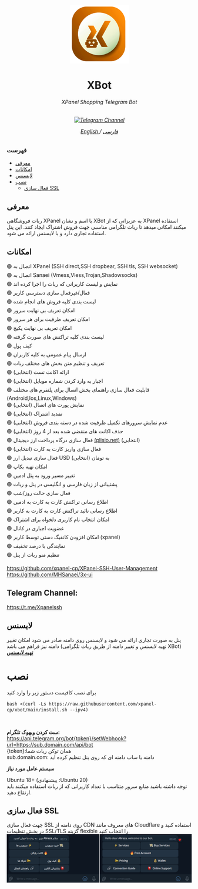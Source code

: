 <p align="center">
<picture>
<img width="160" height="160"  alt="XBot" src="https://raw.githubusercontent.com/xpanel-cp/xbot/main/xlogo.png">
</picture>
  </p> 
<h1 align="center"/>XBot</h1>
<h6 align="center">XPanel Shopping Telegram Bot<h6>
<p align="center">
<a href="https://t.me/Xpanelssh" target="_blank">
<img alt="Telegram Channel" src="https://img.shields.io/endpoint?label=Channel&style=flat-square&url=https%3A%2F%2Ftg.sumanjay.workers.dev%2FXpanelssh&color=blue">
</a>
</p>
 
<p align="center">
	<a href="./README-EN.md">
	English
	</a>
	/
	<a href="./README.md">
	فارسی
	</a>
</p>


### فهرست
- [معرفی](#معرفی)<br>
- [امکانات](#امکانات)<br>
- [لایسنس](#لایسنس)<br>
- [نصب](#نصب) <br>
  - [فعال سازی SSL](#فعال-سازی-ssl)<br>
 
## معرفی <br>
ربات فروشگاهی XPanel با اسم و نشان XBot به عزیزانی که از XPanel استفاده میکنند امکانی میدهد تا ربات تلگرامی مناسبی جهت فروش اشتراک ایجاد کنند.
این پنل استفاده تجاری دارد و با لایسنس ارائه می شود.

## امکانات <br>
:green_circle: اتصال به XPanel (SSH direct,SSH dropbear, SSH tls, SSH websocket) <br>
:green_circle: اتصال به Sanaei (Vmess,Vless,Trojan,Shadowsocks) <br>
:green_circle: نمایش و لیست کاربرانی که ربات را اجرا کرده اند <br>
:green_circle: فعال/غیرفعال سازی دسترسی کاربر<br>
:green_circle: لیست بندی کلیه فروش های انجام شده<br>
:green_circle: امکان تعریف بی نهایت سرور<br>
:green_circle: امکان تعریف ظرفیت برای هر سرور<br>
:green_circle: امکان تعریف بی نهایت پکیج<br>
:green_circle: لیست بندی کلیه تراکنش های صورت گرفته<br>
:green_circle: کیف پول<br>
:green_circle: ارسال پیام عمومی به کلیه کاربران<br>
:green_circle: تعریف و تنظیم متن بخش های مختلف ربات<br>
:green_circle: ارائه اکانت تست (انتخابی)<br>
:green_circle: اجبار به وارد کردن شماره موبایل (انتخابی)<br>
:green_circle: قابلیت فعال سازی راهنمای بخش اتصال برای پلتفرم های مختلف (Android,Ios,Linux,Windows)<br>
:green_circle: نمایش پورت های اتصال (انتخابی)<br>
:green_circle: تمدید اشتراک (انتخابی)<br>
:green_circle: عدم نمایش سرورهای تکمیل ظرفیت شده در دسته بندی فروش (انتخابی)<br>
:green_circle: حذف اکانت های منقضی شده بعد از 4 روز (انتخابی)<br>
:green_circle: فعال سازی درگاه پرداخت ارز دیجیتال <a href="https://plisio.net/account/signup?ref=28752" target="_blank">(plisio.net)</a> (انتخابی)<br>
:green_circle: فعال سازی واریز کارت به کارت (انتخابی)<br>
:green_circle: فعال سازی تبدیل ارز USD  به تومان (انتخابی)<br>
:green_circle: امکان تهیه بکاپ<br>
:green_circle: تغییر مسیر ورود به پنل ادمین<br>
:green_circle: پشتیبانی از زبان فارسی و انگلیسی در پنل و ربات<br>
:green_circle: فعال سازی حالت روز/شب<br>
:green_circle: اطلاع رسانی تراکنش کارت به کارت به ادمین<br>
:green_circle: اطلاع رسانی تائید تراکنش کارت به کارت به کاربر<br>
:green_circle: امکان انتخاب نام کاربری دلخواه برای اشتراک<br>
:green_circle: عضویت اجباری در کانال<br>
:green_circle: امکان افزودن کانفیگ دستی توسط کاربر (xpanel)<br>
:green_circle: نمایندگی با درصد تخفیف<br>
:green_circle: تنظیم منو ربات از پنل<br>


https://github.com/xpanel-cp/XPanel-SSH-User-Management <br>
https://github.com/MHSanaei/3x-ui <br>

## Telegram Channel:
https://t.me/Xpanelssh

## لایسنس
پنل به صورت تجاری ارائه می شود و لایسنس روی دامنه صادر می شود امکان تغییر دامنه نیز فراهم می باشد (تهیه لایسنس و تغییر دامنه از طریق ربات تلگرامی XBot) <BR>
<b><a href="https://t.me/xpanel_bot" target="_blank">تهیه لایسنس</a></b>


# نصب
برای نصب کافیست دستور زیر را وارد کنید<br>

```
bash <(curl -Ls https://raw.githubusercontent.com/xpanel-cp/xbot/main/install.sh --ipv4)
```
<br>

**ست کردن وبهوک تلگرام:** 
<br>
https://api.telegram.org/bot{token}/setWebhook?url=https://sub.domain.com/api/bot <br>
{token}:همان توکن ربات شما <br>
sub.domain.com: دامنه یا ساب دامنه ای که روی پنل تنظیم کرده اید

**سیستم عامل مورد نیاز**

Ubuntu 18+ (پیشنهادی :Ubuntu 20)<br>
توجه داشته باشید منابع سرور متناسب با تعداد کاربرانی که از ربات استفاده میکنند باید ارتقاع دهید.

## فعال سازی SSL
جهت فعال سازی SSL روی دامنه از CDN های معروف مانند Cloudflare استفاده کنید و در بخش تنظیمات SSL/TLS گزینه flexible را انتخاب کنید.
<br>
<picture>
<img alt="XBot" src="https://github.com/xpanel-cp/xbot/blob/main/xbot.jpg">
</picture>
